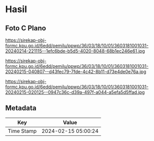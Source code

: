 # Hasil

## Foto C Plano

https://sirekap-obj-formc.kpu.go.id/6edd/pemilu/ppwp/36/03/18/10/01/3603181001031-20240214-221115--1efc6bde-b5d5-4020-8048-68b1ec246e61.jpg

https://sirekap-obj-formc.kpu.go.id/6edd/pemilu/ppwp/36/03/18/10/01/3603181001031-20240215-040807--d43fec79-7fde-4c42-8b11-d73e4de0e76a.jpg

https://sirekap-obj-formc.kpu.go.id/6edd/pemilu/ppwp/36/03/18/10/01/3603181001031-20240215-020125--0947c36c-d39a-497f-a044-a5efa5d5ffad.jpg


## Metadata

| Key        | Value               |
| ---------- | ------------------- |
| Time Stamp | 2024-02-15 05:00:24 |



